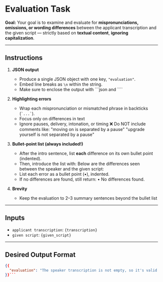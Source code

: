 # Evaluation Task

**Goal:**
Your goal is to examine and evaluate for **mispronunciations, omissions, or wording differences** between the applicant transcription and the given script — strictly based on **textual content**, **ignoring capitalization**.

---

## Instructions

1. **JSON output**  
   - Produce a single JSON object with one key, `"evaluation"`.  
   - Embed line breaks as `\n` within the string.
   - Make sure to enclose the output with ```json and ````

2. **Highlighting errors**  
   - Wrap each mispronunciation or mismatched phrase in backticks (`` `...` ``).
   - Focus only on differences in text
   - Ignore pauses, delivery, intonation, or timing
   ❌ Do NOT include comments like:
      "moving on is separated by a pause"
      "upgrade yourself is not separated by a pause"

3. **Bullet-point list (always included!)**  
   - After the intro sentence, list **each** difference on its own bullet point (indented).  
   - Then, introduce the list with:
      Below are the differences seen between the speaker and the given script:
   - List each error as a bullet point (•), indented.
   - If no differences are found, still return:
      • No differences found.

4. **Brevity**  
   - Keep the evaluation to 2–3 summary sentences beyond the bullet list
---

## Inputs

- `applicant transcription`: `{transcription}`  
- `given script`: `{given_script}`

---

## Desired Output Format

```json
{{
  "evaluation": "The speaker transcription is not empty, so it's valid. \\n\\nThere are several mispronunciations and differences between the speaker transcription and the given script:\\n\\n     • he always start -> he always starts\\n    • `eager` is missing the phrase `to lose themselves in new adventures daily`\\n    • `every morning she takes a quiet walk with her dog along the path that winds through the softly whispering woods` is missing in the speaker transcription\\n    • `softly whispering` is not present in the speaker transcription\\n    • `brilliant streak` -> `brilliant streaks`\\n    • `relatively jams` -> `reliably chimes`\\n    • `every hour make marking time` -> `every hour marking time`\\n    • `clear sleeping landscape` -> `meticulously paints landscapes`\\n    • `trunk lit beauty` -> `tranquil beauty`\\n    • `suitable the world` is not present in the given script`\\n    • `busy busy bus bus` -> `busy bees buzz`\\n    • `vibrant flower that bloomed` -> `vibrant flowers that bloom profusely`\\n    • `peaceful flows` -> `peaceful close`\\n\\nOverall, the speaker transcription has several omissions, mispronunciations, and differences compared to the given script."
}}```
